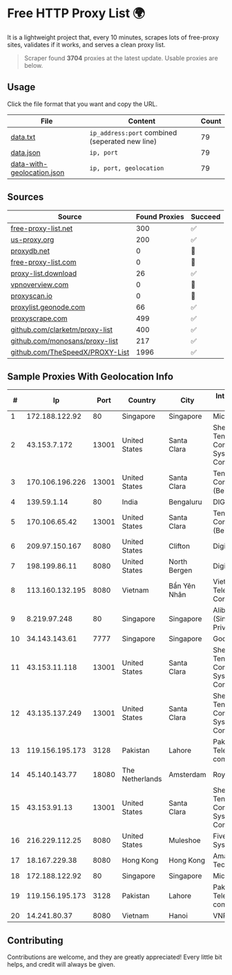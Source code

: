 
# Free HTTP Proxy List 🌍

It is a lightweight project that, every 10 minutes, scrapes lots of free-proxy sites, validates if it works, and serves a clean proxy list.


> Scraper found **3704** proxies at the latest update. Usable proxies are below.

## Usage

Click the file format that you want and copy the URL.


|File|Content|Count|
|----|-------|-----|
|[data.txt](https://raw.githubusercontent.com/themiralay/Proxy-List-World/master/data.txt)|`ip_address:port` combined (seperated new line)|79|
|[data.json](https://raw.githubusercontent.com/themiralay/Proxy-List-World/master/data.json)|`ip, port`|79|
|[data-with-geolocation.json](https://raw.githubusercontent.com/themiralay/Proxy-List-World/master/data-with-geolocation.json)|`ip, port, geolocation`|79|

## Sources

|Source|Found Proxies|Succeed|
|------|-------------|-------|
|[free-proxy-list.net](https://free-proxy-list.net)|300|✅|
|[us-proxy.org](https://www.us-proxy.org)|200|✅|
|[proxydb.net](http://proxydb.net)|0|🚫|
|[free-proxy-list.com](https://free-proxy-list.com/?page=&port=&type%5B%5D=http&type%5B%5D=https&up_time=0&search=Search)|0|🚫|
|[proxy-list.download](https://www.proxy-list.download/HTTP)|26|✅|
|[vpnoverview.com](https://vpnoverview.com/privacy/anonymous-browsing/free-proxy-servers)|0|🚫|
|[proxyscan.io](https://www.proxyscan.io)|0|🚫|
|[proxylist.geonode.com](https://proxylist.geonode.com/api/proxy-list?limit=300&page=1&sort_by=lastChecked&sort_type=desc&protocols=http,https)|66|✅|
|[proxyscrape.com](https://api.proxyscrape.com/v2/?request=displayproxies&protocol=http&timeout=10000&country=all&ssl=all&anonymity=all)|499|✅|
|[github.com/clarketm/proxy-list](https://raw.githubusercontent.com/clarketm/proxy-list/master/proxy-list-raw.txt)|400|✅|
|[github.com/monosans/proxy-list](https://raw.githubusercontent.com/monosans/proxy-list/main/proxies/http.txt)|217|✅|
|[github.com/TheSpeedX/PROXY-List](https://raw.githubusercontent.com/TheSpeedX/PROXY-List/master/http.txt)|1996|✅|


## Sample Proxies With Geolocation Info

|#|Ip|Port|Country|City|Internet Service Provider|
|-|--|----|-------|----|-------------------------|
|1|172.188.122.92|80|Singapore|Singapore|Microsoft|
|2|43.153.7.172|13001|United States|Santa Clara|Shenzhen Tencent Computer Systems Company Limited|
|3|170.106.196.226|13001|United States|Santa Clara|Tencent Cloud Computing (Beijing) Co|
|4|139.59.1.14|80|India|Bengaluru|DIGITALOCEAN|
|5|170.106.65.42|13001|United States|Santa Clara|Tencent Cloud Computing (Beijing) Co|
|6|209.97.150.167|8080|United States|Clifton|DigitalOcean, LLC|
|7|198.199.86.11|8080|United States|North Bergen|DigitalOcean, LLC|
|8|113.160.132.195|8080|Vietnam|Bẩn Yên Nhân|VietNam Post and Telecom Corporation|
|9|8.219.97.248|80|Singapore|Singapore|Alibaba Cloud (Singapore) Private Limited|
|10|34.143.143.61|7777|Singapore|Singapore|Google LLC|
|11|43.153.11.118|13001|United States|Santa Clara|Shenzhen Tencent Computer Systems Company Limited|
|12|43.135.137.249|13001|United States|Santa Clara|Shenzhen Tencent Computer Systems Company Limited|
|13|119.156.195.173|3128|Pakistan|Lahore|Pakistan Telecommuication company limited|
|14|45.140.143.77|18080|The Netherlands|Amsterdam|RoyaleHosting BV|
|15|43.153.91.13|13001|United States|Santa Clara|Shenzhen Tencent Computer Systems Company Limited|
|16|216.229.112.25|8080|United States|Muleshoe|Five Area Systems, LLC|
|17|18.167.229.38|8080|Hong Kong|Hong Kong|Amazon Technologies Inc.|
|18|172.188.122.92|80|Singapore|Singapore|Microsoft|
|19|119.156.195.173|3128|Pakistan|Lahore|Pakistan Telecommuication company limited|
|20|14.241.80.37|8080|Vietnam|Hanoi|VNPT|



## Contributing

Contributions are welcome, and they are greatly appreciated! Every
little bit helps, and credit will always be given.

